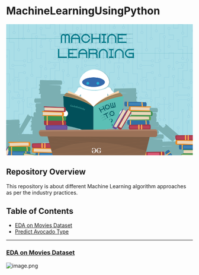 # MachineLearningUsingPython

![image.png](Images/machineLearning3.png)
## Repository Overview
This repository is about different Machine Learning algorithm approaches as per the industry practices.
## Table of Contents
- [EDA on Movies Dataset](#section1)<br>
- [Predict Avocado Type](#section2)<br>

___
<a id=section1></a>
### [EDA on Movies Dataset](./EDAonMoviesDataset)
![image.png](Images/Movies.png)
